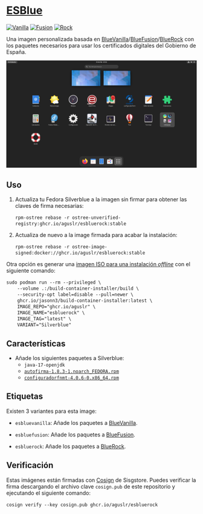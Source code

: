 [ESBlue][1]
===========

[![Vanilla](https://github.com/aguslr/esblue/actions/workflows/build-vanilla.yml/badge.svg)](https://github.com/aguslr/esblue/actions/workflows/build-vanilla.yml)
[![Fusion](https://github.com/aguslr/esblue/actions/workflows/build-fusion.yml/badge.svg)](https://github.com/aguslr/esblue/actions/workflows/build-fusion.yml)
[![Rock](https://github.com/aguslr/esblue/actions/workflows/build-rock.yml/badge.svg)](https://github.com/aguslr/esblue/actions/workflows/build-rock.yml)

Una imagen personalizada basada en
[BlueVanilla][2]/[BlueFusion][3]/[BlueRock][4] con los paquetes necesarios para
usar los certificados digitales del Gobierno de España.

![Captura](screenshot.png "Captura")

Uso
---

1. Actualiza tu Fedora Silverblue a la imagen sin firmar para obtener las claves
   de firma necesarias:

       rpm-ostree rebase -r ostree-unverified-registry:ghcr.io/aguslr/esbluerock:stable

2. Actualiza de nuevo a la image firmada para acabar la instalación:

       rpm-ostree rebase -r ostree-image-signed:docker://ghcr.io/aguslr/esbluerock:stable

Otra opción es generar una [imagen ISO para una instalación *offline*][8] con el
siguiente comando:

    sudo podman run --rm --privileged \
        --volume .:/build-container-installer/build \
        --security-opt label=disable --pull=newer \
        ghcr.io/jasonn3/build-container-installer:latest \
        IMAGE_REPO="ghcr.io/aguslr" \
        IMAGE_NAME="esbluerock" \
        IMAGE_TAG="latest" \
        VARIANT="Silverblue"

Características
---------------

- Añade los siguientes paquetes a Silverblue:
  + `java-17-openjdk`
  + [`autofirma-1.8.3-1.noarch_FEDORA.rpm`][5]
  + [`configuradorfnmt-4.0.6-0.x86_64.rpm`][6]

Etiquetas
---------

Existen 3 variantes para esta image:

- `esbluevanilla`: Añade los paquetes a [BlueVanilla][2].

- `esbluefusion`: Añade los paquetes a [BlueFusion][3].

- `esbluerock`: Añade los paquetes a [BlueRock][4].

Verificación
------------

Estas imágenes están firmadas con [Cosign][7] de Sisgstore. Puedes verificar la
firma descargando el archivo clave `cosign.pub` de este repositorio y ejecutando
el siguiente comando:

    cosign verify --key cosign.pub ghcr.io/aguslr/esbluerock


[1]: https://github.com/aguslr/esblue
[2]: https://github.com/aguslr/bluevanilla
[3]: https://github.com/aguslr/bluefusion
[4]: https://github.com/aguslr/bluerock
[5]: https://firmaelectronica.gob.es/Home/Descargas.html
[6]: https://www.sede.fnmt.gob.es/descargas/descarga-software/instalacion-software-generacion-de-claves
[7]: https://docs.sigstore.dev/cosign/overview/
[8]: https://blue-build.org/learn/universal-blue/#fresh-install-from-an-iso
